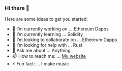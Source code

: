 ### Hi there 👋



Here are some ideas to get you started:

- 🔭 I’m currently working on ... Ethereum Dapps
- 🌱 I’m currently learning ... Solidity
- 👯 I’m looking to collaborate on ... Ethereum Dapps
- 🤔 I’m looking for help with ... Rust
- 💬 Ask me about ... Anything
- 📫 How to reach me: ... [My website](https://www.joeyalvarado.dev/)
- ⚡ Fun fact: ... I make music
